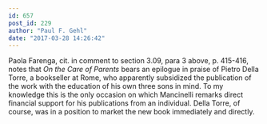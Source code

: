 ```yaml
---
id: 657
post_id: 229
author: "Paul F. Gehl"
date: "2017-03-28 14:26:42"
---
```

Paola Farenga, cit. in comment to section 3.09, para 3 above, p. 415-416, notes that *On the Care of Parents* bears an epilogue in praise of Pietro Della Torre, a bookseller at Rome, who apparently subsidized the publication of the work with the education of his own three sons in mind. To my knowledge this is the only occasion on which Mancinelli remarks direct financial support for his publications from an individual. Della Torre, of course, was in a position to market the new book immediately and directly.
